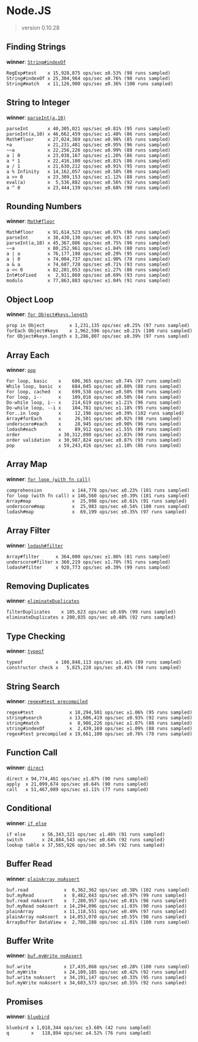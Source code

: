 Node.JS
=======

> version 0.10.28

Finding Strings
---------------
**winner**: [`String#indexOf`](http://benchmarkjs.com)

    RegExp#test    x 15,928,875 ops/sec ±0.53% (98 runs sampled)
    String#indexOf x 25,304,964 ops/sec ±0.76% (98 runs sampled)
    String#match   x 11,126,900 ops/sec ±0.36% (100 runs sampled)

String to Integer
-----------------
**winner**: [`parseInt(a,10)`](https://github.com/majimboo/benchmarks/blob/master/javascript/str_to_int.js#L13)

    parseInt       x 40,305,021 ops/sec ±0.81% (95 runs sampled)
    parseInt(a,10) x 46,662,459 ops/sec ±1.48% (86 runs sampled)
    Math#floor     x 27,024,369 ops/sec ±0.98% (85 runs sampled)
    +a             x 21,231,481 ops/sec ±0.95% (96 runs sampled)
    ~~a            x 22,256,226 ops/sec ±0.99% (88 runs sampled)
    a | 0          x 23,038,167 ops/sec ±1.20% (86 runs sampled)
    a * 1          x 22,416,100 ops/sec ±0.81% (86 runs sampled)
    a / 1          x 21,630,212 ops/sec ±0.91% (95 runs sampled)
    a % Infinity   x 14,162,057 ops/sec ±0.58% (86 runs sampled)
    a >> 0         x 23,309,153 ops/sec ±1.12% (88 runs sampled)
    eval(a)        x  5,536,882 ops/sec ±0.56% (92 runs sampled)
    a ^ 0          x 23,444,139 ops/sec ±0.68% (90 runs sampled)

Rounding Numbers
----------------
**winner**: [`Math#floor`](https://github.com/majimboo/benchmarks/blob/master/javascript/round_num.js#L10)

    Math#floor     x 91,614,523 ops/sec ±0.97% (96 runs sampled)
    parseInt       x 38,430,130 ops/sec ±0.91% (87 runs sampled)
    parseInt(a,10) x 45,367,806 ops/sec ±0.75% (96 runs sampled)
    ~~a            x 80,252,961 ops/sec ±1.84% (80 runs sampled)
    a | a          x 76,177,198 ops/sec ±0.29% (95 runs sampled)
    a | 0          x 74,004,737 ops/sec ±1.90% (78 runs sampled)
    a & a          x 74,687,728 ops/sec ±0.71% (93 runs sampled)
    a << 0         x 82,201,053 ops/sec ±1.27% (86 runs sampled)
    Int#toFixed    x  2,911,860 ops/sec ±0.69% (93 runs sampled)
    modulo         x 77,863,883 ops/sec ±1.04% (91 runs sampled)

Object Loop
-----------
**winner**: [`for Object#keys.length`](https://github.com/majimboo/benchmarks/blob/master/javascript/object_loop.js#L55)

    prop in Object         x 1,231,135 ops/sec ±0.25% (97 runs sampled)
    forEach Object#keys    x 1,962,596 ops/sec ±0.21% (100 runs sampled)
    for Object#keys.length x 3,286,807 ops/sec ±0.39% (97 runs sampled)

Array Each
----------
**winner**: [`pop`](https://github.com/majimboo/benchmarks/blob/master/javascript/array_loop.js#L100)

    For loop, basic    x    686,365 ops/sec ±0.74% (97 runs sampled)
    While loop, basic  x    684,045 ops/sec ±0.80% (88 runs sampled)
    For loop, cached   x    699,538 ops/sec ±0.50% (98 runs sampled)
    For loop, i--      x    109,016 ops/sec ±0.50% (84 runs sampled)
    Do-while loop, i-- x    214,619 ops/sec ±1.21% (96 runs sampled)
    Do-while loop, --i x    104,781 ops/sec ±1.18% (95 runs sampled)
    For..in loop       x     12,196 ops/sec ±0.39% (102 runs sampled)
    Array#forEach      x     26,501 ops/sec ±0.92% (98 runs sampled)
    underscore#each    x     28,945 ops/sec ±0.90% (96 runs sampled)
    lodash#each        x     89,912 ops/sec ±1.55% (89 runs sampled)
    order              x 30,312,890 ops/sec ±2.03% (90 runs sampled)
    order validation   x 30,987,824 ops/sec ±0.87% (93 runs sampled)
    pop                x 59,243,416 ops/sec ±1.10% (86 runs sampled)

Array Map
---------
**winner**: [`for loop (with fn call)`](https://github.com/majimboo/benchmarks/blob/master/javascript/array_map.js#L32)

    comprehension           x 144,778 ops/sec ±0.23% (101 runs sampled)
    for loop (with fn call) x 146,560 ops/sec ±0.39% (101 runs sampled)
    Array#map               x  25,998 ops/sec ±0.61% (91 runs sampled)
    underscore#map          x  25,983 ops/sec ±0.54% (100 runs sampled)
    lodash#map              x  69,199 ops/sec ±0.35% (97 runs sampled)

Array Filter
------------
**winner**: [`lodash#filter`](http://lodash.com/docs#filter)

    Array#filter      x 364,000 ops/sec ±1.86% (81 runs sampled)
    underscore#filter x 360,219 ops/sec ±1.70% (91 runs sampled)
    lodash#filter     x 920,773 ops/sec ±0.39% (99 runs sampled)

Removing Duplicates
-------------------
**winner**: [`eliminateDuplicates`](https://github.com/majimboo/benchmarks/blob/master/javascript/duplicate.js#L63)

    filterDuplicates    x 105,623 ops/sec ±0.69% (99 runs sampled)
    eliminateDuplicates x 200,035 ops/sec ±0.40% (92 runs sampled)

Type Checking
-------------
**winner**: [`typeof`](https://github.com/majimboo/benchmarks/blob/master/javascript/type_check.js#L12)

    typeof            x 108,848,113 ops/sec ±1.46% (89 runs sampled)
    constructor check x   5,825,228 ops/sec ±0.41% (94 runs sampled)

String Search
-------------
**winner**: [`regex#test precompiled`](https://github.com/majimboo/benchmarks/blob/master/javascript/string_search.js#L28)

    regex#test             x 18,294,501 ops/sec ±1.06% (95 runs sampled)
    string#search          x 13,606,419 ops/sec ±0.93% (92 runs sampled)
    string#match           x  8,986,226 ops/sec ±1.07% (88 runs sampled)
    string#indexOf         x  2,439,169 ops/sec ±1.09% (88 runs sampled)
    regex#test precompiled x 19,661,100 ops/sec ±0.76% (78 runs sampled)

Function Call
-------------
**winner**: [`direct`](https://github.com/majimboo/benchmarks/blob/master/javascript/function_call.js#L15)

    direct x 94,774,461 ops/sec ±1.87% (90 runs sampled)
    apply  x 21,099,674 ops/sec ±0.64% (90 runs sampled)
    call   x 51,467,089 ops/sec ±1.11% (77 runs sampled)

Conditional
-----------
**winner**: [`if else`](https://github.com/majimboo/benchmarks/blob/master/javascript/conditional.js#L7)

    if else      x 56,343,321 ops/sec ±1.46% (91 runs sampled)
    switch       x 24,884,543 ops/sec ±0.64% (92 runs sampled)
    lookup table x 37,565,926 ops/sec ±0.54% (92 runs sampled)

Buffer Read
-----------
**winner**: [`plainArray noAssert`](https://github.com/majimboo/benchmarks/blob/master/javascript/buf_read.js#L314)

    buf.read             x  6,362,362 ops/sec ±0.38% (102 runs sampled)
    buf.myRead           x  8,482,843 ops/sec ±0.97% (99 runs sampled)
    buf.read noAssert    x  7,280,957 ops/sec ±0.81% (98 runs sampled)
    buf.myRead noAssert  x 14,294,096 ops/sec ±1.03% (90 runs sampled)
    plainArray           x 11,118,551 ops/sec ±0.49% (97 runs sampled)
    plainArray noAssert  x 14,853,070 ops/sec ±0.55% (98 runs sampled)
    ArrayBuffer DataView x  2,708,288 ops/sec ±1.01% (100 runs sampled)

Buffer Write
------------
**winner**: [`buf.myWrite noAssert`](https://github.com/majimboo/benchmarks/blob/master/javascript/buf_write.js#L63)

    buf.write            x 17,435,868 ops/sec ±0.28% (100 runs sampled)
    buf.myWrite          x 24,109,185 ops/sec ±0.42% (92 runs sampled)
    buf.write noAssert   x 34,191,147 ops/sec ±0.33% (95 runs sampled)
    buf.myWrite noAssert x 34,603,573 ops/sec ±0.55% (92 runs sampled)

Promises
--------
**winner**: [`bluebird`](https://www.npmjs.org/package/bluebird)

    bluebird x 1,018,344 ops/sec ±3.60% (42 runs sampled)
    q        x   118,894 ops/sec ±4.52% (76 runs sampled)
